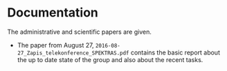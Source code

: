 # Documentation
The administrative and  scientific papers are given.

* The paper from August 27, `2016-08-27_Zapis_telekonference_SPEKTRAS.pdf` contains the basic report about the up to date state of the group and also about the recent tasks.

